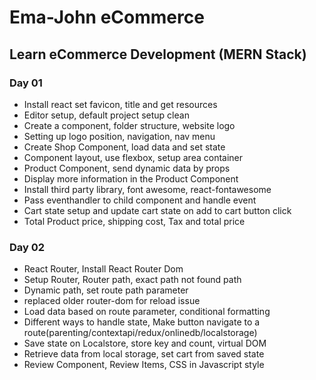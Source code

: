 # Ema-John eCommerce
## Learn eCommerce Development (MERN Stack)

### Day 01
- Install react set favicon, title and get resources
- Editor setup, default project setup clean
- Create a component, folder structure, website logo
- Setting up logo position, navigation, nav menu
- Create Shop Component, load data and set state
- Component layout, use flexbox, setup area container
- Product Component, send dynamic data by props
- Display more information in the Product Component
- Install third party library, font awesome, react-fontawesome
- Pass eventhandler to child component and handle event
- Cart state setup and update cart state on add to cart button click
- Total Product price, shipping cost, Tax and total price

### Day 02
- React Router, Install React Router Dom
- Setup Router, Router path, exact path not found path
- Dynamic path, set route path parameter
- replaced older router-dom for reload issue
- Load data based on route parameter, conditional formatting
- Different ways to handle state, Make button navigate to a route(parenting/contextapi/redux/onlinedb/localstorage)
- Save state on Localstore, store key and count, virtual DOM
- Retrieve data from local storage, set cart from saved state
- Review Component, Review Items, CSS in Javascript style